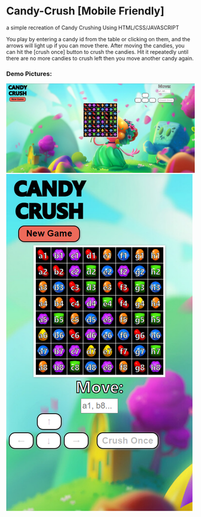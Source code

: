 # Candy-Crush [Mobile Friendly]
a simple recreation of Candy Crushing Using HTML/CSS/JAVASCRIPT 

You play by entering a candy id from the table or clicking on them, and the arrows will light up if you can move there. After moving the candies, you can hit the [crush once] button to crush the candies. Hit it repeatedly until there are no more candies to crush left then you move another candy again. 
### Demo Pictures: 
![Demo Image](graphics/demo.png)
![Demo Image 2](graphics/demo2.png)
